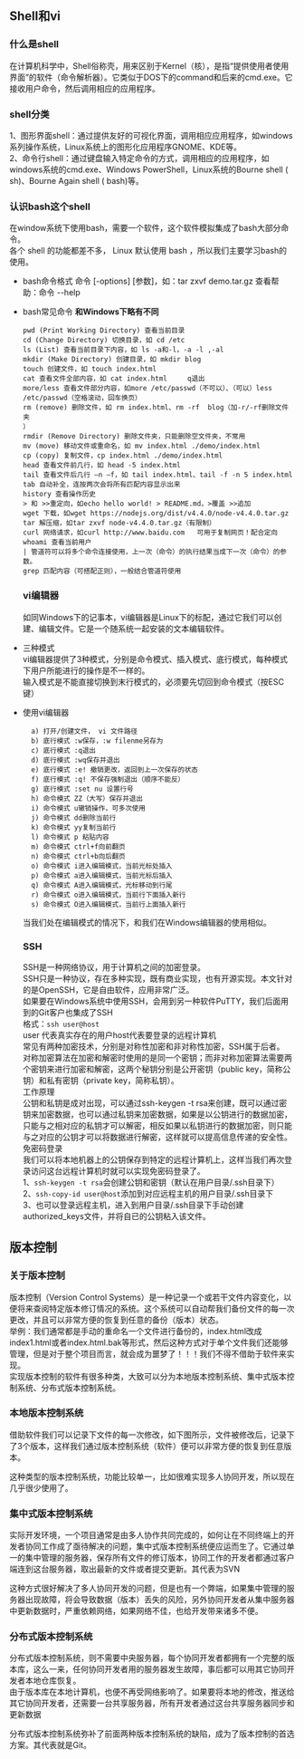## Shell和vi

### 什么是shell

在计算机科学中，Shell俗称壳，用来区别于Kernel（核），是指“提供使用者使用界面”的软件（命令解析器）。它类似于DOS下的command和后来的cmd.exe。它接收用户命令，然后调用相应的应用程序。

### shell分类

1、图形界面shell：通过提供友好的可视化界面，调用相应应用程序，如windows系列操作系统，Linux系统上的图形化应用程序GNOME、KDE等。  
2、命令行shell：通过键盘输入特定命令的方式，调用相应的应用程序，如windows系统的cmd.exe、Windows PowerShell，Linux系统的Bourne shell \( sh\)、Bourne Again shell \( bash\)等。

### 认识bash这个shell

在window系统下使用bash，需要一个软件，这个软件模拟集成了bash大部分命令。  
各个 shell 的功能都差不多， Linux 默认使用 bash ，所以我们主要学习bash的使用。

* bash命令格式
  命令 \[-options\]  \[参数\]，如：tar  zxvf  demo.tar.gz
  查看帮助：命令 --help
* bash常见命令 **和Windows下略有不同**

  ```
  pwd (Print Working Directory) 查看当前目录
  cd (Change Directory) 切换目录，如 cd /etc
  ls (List) 查看当前目录下内容，如 ls -a和-l，-a -l ,-al
  mkdir (Make Directory) 创建目录，如 mkdir blog
  touch 创建文件，如 touch index.html
  cat 查看文件全部内容，如 cat index.html     q退出
  more/less 查看文件部分内容，如more /etc/passwd（不可以）、（可以）less /etc/passwd（空格滚动，回车换页）
  rm (remove) 删除文件，如 rm index.html、rm -rf  blog（加-r/-rf删除文件夹
  ）
  rmdir (Remove Directory) 删除文件夹，只能删除空文件夹，不常用
  mv (move) 移动文件或重命名，如 mv index.html ./demo/index.html
  cp (copy) 复制文件，cp index.html ./demo/index.html
  head 查看文件前几行，如 head -5 index.html
  tail 查看文件后几行 –n –f，如 tail index.html、tail -f -n 5 index.html 
  tab 自动补全，连按两次会将所有匹配内容显示出来
  history 查看操作历史
  > 和 >>重定向，如echo hello world! > README.md，>覆盖 >>追加
  wget 下载，如wget https://nodejs.org/dist/v4.4.0/node-v4.4.0.tar.gz
  tar 解压缩，如tar zxvf node-v4.4.0.tar.gz（有限制）
  curl 网络请求，如curl http://www.baidu.com   可用于复制网页！配合定向
  whoami 查看当前用户
  | 管道符可以将多个命令连接使用，上一次（命令）的执行结果当成下一次（命令）的参数。
  grep 匹配内容（可搭配正则），一般结合管道符使用
  ```

  ### vi编辑器

  如同Windows下的记事本，vi编辑器是Linux下的标配，通过它我们可以创建、编辑文件。它是一个随系统一起安装的文本编辑软件。

* 三种模式  
  vi编辑器提供了3种模式，分别是命令模式、插入模式、底行模式，每种模式下用户所能进行的操作是不一样的。  
  输入模式是不能直接切换到末行模式的，必须要先切回到命令模式（按ESC键）

* 使用vi编辑器

  ```
    a) 打开/创建文件， vi 文件路径
    b) 底行模式 :w保存，:w filenme另存为
    c) 底行模式 :q退出
    d) 底行模式 :wq保存并退出
    e) 底行模式 :e! 撤销更改，返回到上一次保存的状态
    f) 底行模式 :q! 不保存强制退出（顺序不能反）
    g) 底行模式 :set nu 设置行号
    h) 命令模式 ZZ（大写）保存并退出
    i) 命令模式 u辙销操作，可多次使用
    j) 命令模式 dd删除当前行
    k) 命令模式 yy复制当前行
    l) 命令模式 p 粘贴内容
    m) 命令模式 ctrl+f向前翻页
    n) 命令模式 ctrl+b向后翻页
    o) 命令模式 i进入编辑模式，当前光标处插入
    p) 命令模式 a进入编辑模式，当前光标后插入
    q) 命令模式 A进入编辑模式，光标移动到行尾
    r) 命令模式 o进入编辑模式，当前行下面插入新行
    s) 命令模式 O进入编辑模式，当前行上面插入新行
  ```

  当我们处在编辑模式的情况下，和我们在Windows编辑器的使用相似。

  ### SSH

  SSH是一种网络协议，用于计算机之间的加密登录。  
  SSH只是一种协议，存在多种实现，既有商业实现，也有开源实现。本文针对的是OpenSSH，它是自由软件，应用非常广泛。  
  如果要在Windows系统中使用SSH，会用到另一种软件PuTTY，我们后面用到的Git客户也集成了SSH  
  格式：`ssh user@host`  
  user 代表真实存在的用户host代表要登录的远程计算机  
  常见有两种加密技术，分别是对称性加密和非对称性加密，SSH属于后者。  
  对称加密算法在加密和解密时使用的是同一个密钥；而非对称加密算法需要两个密钥来进行加密和解密，这两个秘钥分别是公开密钥（public key，简称公钥）和私有密钥（private key，简称私钥）。  
  工作原理  
  公钥和私钥是成对出现，可以通过ssh-keygen -t rsa来创建，既可以通过密钥来加密数据，也可以通过私钥来加密数据，如果是以公钥进行的数据加密，只能与之相对应的私钥才可以解密，相反如果以私钥进行的数据加密，则只能与之对应的公钥才可以将数据进行解密，这样就可以提高信息传递的安全性。  
  免密码登录  
  我们可以将本地机器上的公钥保存到特定的远程计算机上，这样当我们再次登录访问这台远程计算机时就可以实现免密码登录了。  
  1、`ssh-keygen -t rsa`会创建公钥和密钥（默认在用户目录/.ssh目录下）  
  2、`ssh-copy-id user@host`添加到对应远程主机的用户目录/.ssh目录下  
  3、也可以登录远程主机，进入到用户目录/.ssh目录下手动创建authorized\_keys文件，并将自已的公钥粘入该文件。

## 版本控制

### 关于版本控制

版本控制（Version Control Systems）是一种记录一个或若干文件内容变化，以便将来查阅特定版本修订情况的系统。这个系统可以自动帮我们备份文件的每一次更改，并且可以非常方便的恢复到任意的备份（版本）状态。  
  举例：我们通常都是手动的重命名一个文件进行备份的，index.html改成index1.html或者index.html.bak等形式，然后这种方式对于单个文件我们还能够管理，但是对于整个项目而言，就会成为噩梦了！！！我们不得不借助于软件来实现。  
  实现版本控制的软件有很多种类，大致可以分为本地版本控制系统、集中式版本控制系统、分布式版本控制系统。

### 本地版本控制系统

借助软件我们可以记录下文件的每一次修改，如下图所示，文件被修改后，记录下了3个版本，这样我们通过版本控制系统（软件）便可以非常方便的恢复到任意版本。

这种类型的版本控制系统，功能比较单一，比如很难实现多人协同开发，所以现在几乎很少使用了。

### 集中式版本控制系统

实际开发环境，一个项目通常是由多人协作共同完成的，如何让在不同终端上的开发者协同工作成了亟待解决的问题，集中式版本控制系统便应运而生了。它通过单一的集中管理的服务器，保存所有文件的修订版本，协同工作的开发者都通过客户端连到这台服务器，取出最新的文件或者提交更新。其代表为SVN

这种方式很好解决了多人协同开发的问题，但是也有一个弊端，如果集中管理的服务器出现故障，将会导致数据（版本）丢失的风险，另外协同开发者从集中服务器中更新数据时，严重依赖网络，如果网络不佳，也给开发带来诸多不便。

### 分布式版本控制系统

分布式版本控制系统，则不需要中央服务器，每个协同开发者都拥有一个完整的版本库，这么一来，任何协同开发者用的服务器发生故障，事后都可以用其它协同开发者本地仓库恢复。  
由于版本库在本地计算机，也便不再受网络影响了。如果要将本地的修改，推送给其它协同开发者，还需要一台共享服务器，所有开发者通过这台共享服务器同步和更新数据

分布式版本控制系统弥补了前面两种版本控制系统的缺陷，成为了版本控制的首选方案。其代表就是Git。

